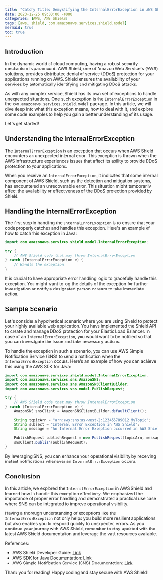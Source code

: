 ```yaml
---
title: "Catchy Title: Demystifying the InternalErrorException in AWS Shield: Dealing with Unexpected Errors like a Pro"
date: 2023-12-25 09:00:00 -0000
categories: [AWS, AWS Shield]
tags: [aws, shield, com.amazonaws.services.shield.model]
mermaid: true
toc: true
---
```



## Introduction

In the dynamic world of cloud computing, having a robust security mechanism is paramount. AWS Shield, one of Amazon Web Service's (AWS) solutions, provides distributed denial of service (DDoS) protection for your applications running on AWS. Shield ensures the availability of your services by automatically identifying and mitigating DDoS attacks.

As with any complex service, Shield has its own set of exceptions to handle unexpected situations. One such exception is the `InternalErrorException` in the `com.amazonaws.services.shield.model` package. In this article, we will dive deep into what this exception means, how to deal with it, and explore some code examples to help you gain a better understanding of its usage.

Let's get started!

## Understanding the InternalErrorException

The `InternalErrorException` is an exception that occurs when AWS Shield encounters an unexpected internal error. This exception is thrown when the AWS infrastructure experiences issues that affect its ability to provide DDoS protection to your applications.

When you receive an `InternalErrorException`, it indicates that some internal component of AWS Shield, such as the detection and mitigation systems, has encountered an unrecoverable error. This situation might temporarily affect the availability or effectiveness of the DDoS protection provided by Shield.

## Handling the InternalErrorException

The first step in handling the `InternalErrorException` is to ensure that your code properly catches and handles this exception. Here's an example of how to catch this exception in Java:

```java
import com.amazonaws.services.shield.model.InternalErrorException;

try {
    // AWS Shield code that may throw InternalErrorException
} catch (InternalErrorException e) {
    // Handle the exception
}
```

It is crucial to have appropriate error handling logic to gracefully handle this exception. You might want to log the details of the exception for further investigation or notify a designated person or team to take immediate action.

## Sample Scenario

Let's consider a hypothetical scenario where you are using Shield to protect your highly available web application. You have implemented the Shield API to create and manage DDoS protection for your Elastic Load Balancer. In case of an `InternalErrorException`, you would want to be notified so that you can investigate the issue and take necessary actions.

To handle the exception in such a scenario, you can use AWS Simple Notification Service (SNS) to send a notification when the `InternalErrorException` occurs. Here's an example of how you can achieve this using the AWS SDK for Java:

```java
import com.amazonaws.services.shield.model.InternalErrorException;
import com.amazonaws.services.sns.AmazonSNS;
import com.amazonaws.services.sns.AmazonSNSClientBuilder;
import com.amazonaws.services.sns.model.PublishRequest;

try {
    // AWS Shield code that may throw InternalErrorException
} catch (InternalErrorException e) {
    AmazonSNS snsClient = AmazonSNSClientBuilder.defaultClient();

    String topicArn = "arn:aws:sns:us-west-2:123456789012:MyTopic";
    String subject = "Internal Error Exception in AWS Shield";
    String message = "An Internal Error Exception occurred in AWS Shield. Please investigate immediately.";

    PublishRequest publishRequest = new PublishRequest(topicArn, message, subject);
    snsClient.publish(publishRequest);
}
```

By leveraging SNS, you can enhance your operational visibility by receiving instant notifications whenever an `InternalErrorException` occurs.

## Conclusion

In this article, we explored the `InternalErrorException` in AWS Shield and learned how to handle this exception effectively. We emphasized the importance of proper error handling and demonstrated a practical use case where SNS can be integrated to improve operational visibility.

Having a thorough understanding of exceptions like the `InternalErrorException` not only helps you build more resilient applications but also enables you to respond quickly to unexpected errors. As you continue your journey with AWS Shield, remember to stay updated with the latest AWS Shield documentation and leverage the vast resources available.

References:
- AWS Shield Developer Guide: [Link](https://docs.aws.amazon.com/waf/latest/developerguide/aws-shield.html)
- AWS SDK for Java Documentation: [Link](https://docs.aws.amazon.com/sdk-for-java/index.html)
- AWS Simple Notification Service (SNS) Documentation: [Link](https://aws.amazon.com/sns/)

Thank you for reading! Happy coding and stay secure with AWS Shield!